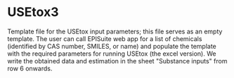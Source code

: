 # USEtox3
Template file for the USEtox input parameters; this file serves as an empty template. The user can call EPISuite web app for a list of chemicals (identified by CAS number, SMILES, or name) and populate the template with the required parameters for running USEtox (the excel version). We write the obtained data and estimation in the sheet "Substance inputs" from row 6 onwards.